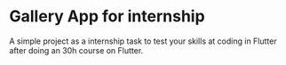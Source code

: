 # Gallery App for internship

A simple project as a internship task to test your skills at coding in Flutter after doing an 30h course on Flutter.

